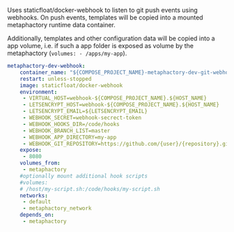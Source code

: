Uses staticfloat/docker-webhook to listen to git push events using webhooks.
On push events, templates will be copied into a mounted metaphactory runtime data container.

Additionally, templates and other configuration data will be copied into a app volume, i.e. if such a app folder is exposed as volume by the metaphactory (```volumes: - /apps/my-app```).

```yaml
metaphactory-dev-webhook:
    container_name: "${COMPOSE_PROJECT_NAME}-metaphactory-dev-git-webhook" 
    restart: unless-stopped
    image: staticfloat/docker-webhook
    environment:
     - VIRTUAL_HOST=webhook-${COMPOSE_PROJECT_NAME}.${HOST_NAME} 
     - LETSENCRYPT_HOST=webhook-${COMPOSE_PROJECT_NAME}.${HOST_NAME}
     - LETSENCRYPT_EMAIL=${LETSENCRYPT_EMAIL}
     - WEBHOOK_SECRET=webhook-secrect-token
     - WEBHOOK_HOOKS_DIR=/code/hooks
     - WEBHOOK_BRANCH_LIST=master
     - WEBHOOK_APP_DIRECTORY=my-app
     - WEBHOOK_GIT_REPOSITORY=https://github.com/{user}/{repository}.git
    expose:
     - 8080
    volumes_from:
     - metaphactory
    #optionally mount additional hook scripts
    #volumes:
    # /host/my-script.sh:/code/hooks/my-script.sh
    networks:
     - default
     - metaphactory_network
    depends_on:
     - metaphactory
```

